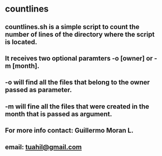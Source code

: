 # countlines

## countlines.sh is a simple script to count the number of lines of the directory where the script is located.
## It receives two optional paramters -o [owner] or -m [month].
## -o will find all the files that belong to the owner passed as parameter.
## -m will fine all the files that were created in the month that is passed as argument.

## For more info contact: Guillermo Moran L.
## email: tuahil@gmail.com

